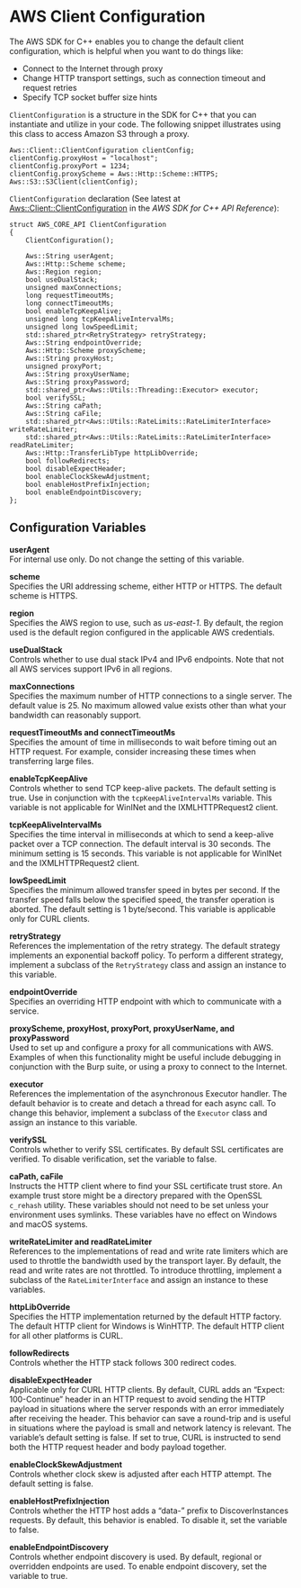 # AWS Client Configuration<a name="client-config"></a>

The AWS SDK for C\+\+ enables you to change the default client configuration, which is helpful when you want to do things like:
+ Connect to the Internet through proxy
+ Change HTTP transport settings, such as connection timeout and request retries
+ Specify TCP socket buffer size hints

`ClientConfiguration` is a structure in the SDK for C\+\+ that you can instantiate and utilize in your code\. The following snippet illustrates using this class to access Amazon S3 through a proxy\.

```
Aws::Client::ClientConfiguration clientConfig;
clientConfig.proxyHost = "localhost";
clientConfig.proxyPort = 1234;
clientConfig.proxyScheme = Aws::Http::Scheme::HTTPS;
Aws::S3::S3Client(clientConfig);
```

 `ClientConfiguration` declaration \(See latest at [Aws::Client::ClientConfiguration](https://sdk.amazonaws.com/cpp/api/LATEST/struct_aws_1_1_client_1_1_client_configuration.html) in the *AWS SDK for C\+\+ API Reference*\):

```
struct AWS_CORE_API ClientConfiguration
{
    ClientConfiguration();

    Aws::String userAgent;
    Aws::Http::Scheme scheme;
    Aws::Region region;
    bool useDualStack;
    unsigned maxConnections;
    long requestTimeoutMs;
    long connectTimeoutMs;
    bool enableTcpKeepAlive;
    unsigned long tcpKeepAliveIntervalMs;
    unsigned long lowSpeedLimit;
    std::shared_ptr<RetryStrategy> retryStrategy;
    Aws::String endpointOverride;
    Aws::Http::Scheme proxyScheme;
    Aws::String proxyHost;
    unsigned proxyPort;
    Aws::String proxyUserName;
    Aws::String proxyPassword;
    std::shared_ptr<Aws::Utils::Threading::Executor> executor;
    bool verifySSL;
    Aws::String caPath;
    Aws::String caFile;
    std::shared_ptr<Aws::Utils::RateLimits::RateLimiterInterface> writeRateLimiter;
    std::shared_ptr<Aws::Utils::RateLimits::RateLimiterInterface> readRateLimiter;
    Aws::Http::TransferLibType httpLibOverride;
    bool followRedirects;
    bool disableExpectHeader;
    bool enableClockSkewAdjustment;
    bool enableHostPrefixInjection;
    bool enableEndpointDiscovery;
};
```

## Configuration Variables<a name="configuration-variables"></a>

**userAgent**  
For internal use only\. Do not change the setting of this variable\.

**scheme**  
Specifies the URI addressing scheme, either HTTP or HTTPS\. The default scheme is HTTPS\.

**region**  
Specifies the AWS region to use, such as *us\-east\-1*\. By default, the region used is the default region configured in the applicable AWS credentials\.

**useDualStack**  
Controls whether to use dual stack IPv4 and IPv6 endpoints\. Note that not all AWS services support IPv6 in all regions\.

**maxConnections**  
Specifies the maximum number of HTTP connections to a single server\. The default value is 25\. No maximum allowed value exists other than what your bandwidth can reasonably support\.

**requestTimeoutMs and connectTimeoutMs**  
Specifies the amount of time in milliseconds to wait before timing out an HTTP request\. For example, consider increasing these times when transferring large files\.

**enableTcpKeepAlive**  
Controls whether to send TCP keep\-alive packets\. The default setting is true\. Use in conjunction with the `tcpKeepAliveIntervalMs` variable\. This variable is not applicable for WinINet and the IXMLHTTPRequest2 client\.

**tcpKeepAliveIntervalMs**  
Specifies the time interval in milliseconds at which to send a keep\-alive packet over a TCP connection\. The default interval is 30 seconds\. The minimum setting is 15 seconds\. This variable is not applicable for WinINet and the IXMLHTTPRequest2 client\.

**lowSpeedLimit**  
Specifies the minimum allowed transfer speed in bytes per second\. If the transfer speed falls below the specified speed, the transfer operation is aborted\. The default setting is 1 byte/second\. This variable is applicable only for CURL clients\.

**retryStrategy**  
References the implementation of the retry strategy\. The default strategy implements an exponential backoff policy\. To perform a different strategy, implement a subclass of the `RetryStrategy` class and assign an instance to this variable\.

**endpointOverride**  
Specifies an overriding HTTP endpoint with which to communicate with a service\.

**proxyScheme, proxyHost, proxyPort, proxyUserName, and proxyPassword**  
Used to set up and configure a proxy for all communications with AWS\. Examples of when this functionality might be useful include debugging in conjunction with the Burp suite, or using a proxy to connect to the Internet\.

**executor**  
References the implementation of the asynchronous Executor handler\. The default behavior is to create and detach a thread for each async call\. To change this behavior, implement a subclass of the `Executor` class and assign an instance to this variable\.

**verifySSL**  
Controls whether to verify SSL certificates\. By default SSL certificates are verified\. To disable verification, set the variable to false\.

**caPath, caFile**  
Instructs the HTTP client where to find your SSL certificate trust store\. An example trust store might be a directory prepared with the OpenSSL `c_rehash` utility\. These variables should not need to be set unless your environment uses symlinks\. These variables have no effect on Windows and macOS systems\.

**writeRateLimiter and readRateLimiter**  
References to the implementations of read and write rate limiters which are used to throttle the bandwidth used by the transport layer\. By default, the read and write rates are not throttled\. To introduce throttling, implement a subclass of the `RateLimiterInterface` and assign an instance to these variables\.

**httpLibOverride**  
Specifies the HTTP implementation returned by the default HTTP factory\. The default HTTP client for Windows is WinHTTP\. The default HTTP client for all other platforms is CURL\.

**followRedirects**  
Controls whether the HTTP stack follows 300 redirect codes\.

**disableExpectHeader**  
Applicable only for CURL HTTP clients\. By default, CURL adds an “Expect: 100\-Continue” header in an HTTP request to avoid sending the HTTP payload in situations where the server responds with an error immediately after receiving the header\. This behavior can save a round\-trip and is useful in situations where the payload is small and network latency is relevant\. The variable’s default setting is false\. If set to true, CURL is instructed to send both the HTTP request header and body payload together\.

**enableClockSkewAdjustment**  
Controls whether clock skew is adjusted after each HTTP attempt\. The default setting is false\.

**enableHostPrefixInjection**  
Controls whether the HTTP host adds a “data\-” prefix to DiscoverInstances requests\. By default, this behavior is enabled\. To disable it, set the variable to false\.

**enableEndpointDiscovery**  
Controls whether endpoint discovery is used\. By default, regional or overridden endpoints are used\. To enable endpoint discovery, set the variable to true\.
